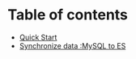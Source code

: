 # Table of contents

* [Quick Start](README.md)
* [Synchronize data :MySQL to ES](synchronize-data-mysql-to-es.md)
